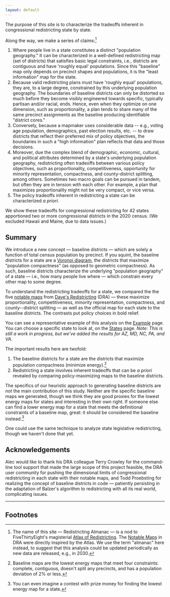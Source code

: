 ```yaml
---
layout: default
---
```


The purpose of this site is to characterize the tradeoffs inherent in congressional redistricting state by state.

Along the way, we make a series of claims:[^1]

1. Where people live in a state constitutes a distinct "population geography." It can be characterized in a well-defined redistricting map (set of districts) that satisfies basic legal constraints, i.e., districts are contiguous and have 'roughly equal' populations. Since this "baseline" map only depends on precinct shapes and populations, it is the "least information" map for the state.
2. Because valid redistricting plans must have 'roughly equal' populations, they are, to a large degree, constrained by this underlying population geography. The boundaries of baseline districts can only be distorted so much before they become visibly engineered towards specific, typically partisan and/or racial, ends. Hence, even when they optimize on one dimension, such as proportionality, a plan tends to share many of the same precinct assignments as the baseline producing identifiable "district cores."
3. Conversely, because a mapmaker uses considerable data -- e.g., voting age population, demographics, past election results, etc. -- to draw districts that reflect their preferred mix of policy objectives, the boundaries in such a "high information" plan reflects that data and those decisions.
4. Moreover, due the complex blend of demographic, economic, cultural, and political attributes determined by a state's underlying population geography, redistricting often tradeoffs between various policy objectives, such as proportionality, competitiveness, opportunity for minority representation, compactness, and county-district splitting, among others. Sometimes two macro goals can be pursued in tandem, but often they are in tension with each other. For example, a plan that maximizes proportionality might not be very compact, or vice versa.
5. The policy tradeoffs inherent in redistricting a state can be characterized *a priori*.

We show these tradeoffs for congressional redistricting for 42 states apportioned two or more congressional districts in the 2020 census.
(We excluded Hawaii and Maine, due to data issues.)

## Summary

We introduce a new concept &#8212; baseline districts &#8212; which are solely a function of total census population by precinct.
If you squint, the baseline districts for a state are a [Voronoi diagram](https://en.wikipedia.org/wiki/Voronoi_diagram),
the districts that maximize "population compactness" (as opposed to geometric compactness).
As such, baseline districts characterize the underlying "population geography" of a state
&#8212; i.e., how many people live where &#8212;
which constrain every other map to some degree. 

To understand the redistricting tradeoffs for a state, we compared the
the five [notable maps](https://medium.com/dra-2020/notable-maps-66d744933a48) 
from [Dave's Redistricting](https://davesredistricting.org/) (DRA) &#8212;
these maximize proportionality, competitiveness, minority representation, compactness, and county--district splitting 
&#8212; as well as the official map for each state to the baseline districts.
The contrasts put policy choices in bold relief.

You can see a representative example of this analysis on the [Example](./_pages/example.markdown) page.
You can choose a specific state to look at, on the [States](./_pages/states.markdown) page.
*Note: This is still a work in progress, but we've added the results for AZ, MD, NC, PA, and VA.*

The important results here are twofold:

1. The baseline districts for a state are the districts that maximize population compactness (minimize energy).[^3]
2. Redistricting a state involves inherent tradeoffs that can be *a priori* revealed by comparing policy-maximizing maps to the baseline districts.

The specifics of our heuristic approach to generating baseline districts are *not* the main contribution of this study.
Neither are the specific baseline maps we generated, though we think they are good proxies for the lowest energy maps for states and interesting in their own right.
If someone else can find a lower energy map for a state that meets the definitional constraints of a baseline map, great:
it should be considered the baseline instead.[^4]

One could use the same technique to analyze state legislative redistricting, though we haven't done that yet.

## Acknowledgements

Alec would like to thank his DRA colleague Terry Crowley for the
command-line tool support that made the large scope of this project feasible, 
the DRA user community for pushing the dimensional limits of
congressional redistricting in each state with their notable maps, 
and
Todd Proebsting for realizing the concept of baseline districts in code &#8212;
patiently persisting in the adaptation of Balzer's algorithm to redistricting with all its real world, 
complicating issues.

---

## Footnotes

[^1]: The name of this site &#8212; Redistricting Almanac &#8212; is a nod to FiveThirtyEight's magisterial
    [Atlas of Redistricting](https://medium.com/dra-2020/atlas-of-redistricting-maps-14ea4d0874e5). 
    The [Notable Maps](https://medium.com/dra-2020/notable-maps-66d744933a48) in DRA were directly inspired by the Atlas.
    We use the term "almanac" here instead, to suggest that this analysis could be updated periodically as new data are released,
    e.g., in 2030.

[^2]: Here "energy" means energy as Balzer defined it in formula 2.13 in "Capacity-Constrained Voronoi Tessellations: Computation and Applications." TODO: provide a link to the paper? a one-line summary of the formula?

[^3]: Baseline maps are the lowest energy maps that meet four constraints: complete, contiguous, doesn't split any precincts, and has a population deviation of 2% or less.

[^4]: You can even imagine a contest with prize money for finding the lowest energy map for a state.